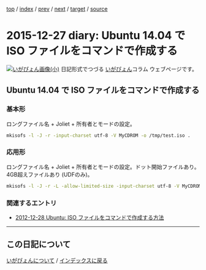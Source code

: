 [top](https://igapyon.github.io/diary/) 
 / [index](https://igapyon.github.io/diary/2015/index.html) 
 / [prev](https://igapyon.github.io/diary/2015/ig151222.html) 
 / [next](https://igapyon.github.io/diary/2015/ig151228.html) 
 / [target](https://igapyon.github.io/diary/2015/ig151227.html) 
 / [source](https://github.com/igapyon/diary/blob/gh-pages/2015/ig151227.html.src.md) 

2015-12-27 diary: Ubuntu 14.04 で ISO ファイルをコマンドで作成する
=====================================================================================================
[![いがぴょん画像(小)](https://igapyon.github.io/diary/images/iga200306s.jpg "いがぴょん")](https://igapyon.github.io/diary/memo/memoigapyon.html) 日記形式でつづる [いがぴょん](https://igapyon.github.io/diary/memo/memoigapyon.html)コラム ウェブページです。

## Ubuntu 14.04 で ISO ファイルをコマンドで作成する


### 基本形

ロングファイル名 + Joliet + 所有者とモードの設定。

```sh
mkisofs -l -J -r -input-charset utf-8 -V MyCDROM -o /tmp/test.iso .
```



### 応用形

ロングファイル名 + Joliet + 所有者とモードの設定。ドット開始ファイルあり。4GB超えファイルあり (UDFのみ)。

```sh
mkisofs -l -J -r -L -allow-limited-size -input-charset utf-8 -V MyCDROM -o /tmp/test.iso .
```



### 関連するエントリ


* [2012-12-28 Ubuntu: ISO ファイルをコマンドで作成する方法](https://igapyon.github.io/diary/2012/ig121228.html)



----------------------------------------------------------------------------------------------------

## この日記について
[いがぴょんについて](https://igapyon.github.io/diary/memo/memoigapyon.html) / [インデックスに戻る](https://igapyon.github.io/diary/idxall.html)
